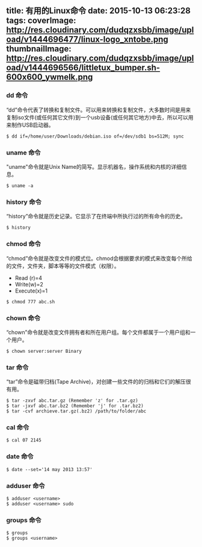 title: 有用的Linux命令
date: 2015-10-13 06:23:28
tags:
coverImage: http://res.cloudinary.com/dudqzxsbb/image/upload/v1444696477/linux-logo_xntobe.png
thumbnailImage: http://res.cloudinary.com/dudqzxsbb/image/upload/v1444696566/littletux_bumper.sh-600x600_ywmelk.png
---


### dd 命令
“dd”命令代表了转换和复制文件。可以用来转换和复制文件，大多数时间是用来复制iso文件(或任何其它文件)到一个usb设备(或任何其它地方)中去，所以可以用来制作USB启动器。<br />
```
$ dd if=/home/user/Downloads/debian.iso of=/dev/sdb1 bs=512M; sync
```

### uname 命令
"uname"命令就是Unix Name的简写。显示机器名，操作系统和内核的详细信息。<br />
```
$ uname -a
```

### history 命令
“history”命令就是历史记录。它显示了在终端中所执行过的所有命令的历史。 <br />
```
$ history
```

### chmod 命令
“chmod”命令就是改变文件的模式位。chmod会根据要求的模式来改变每个所给的文件，文件夹，脚本等等的文件模式（权限）。 <br />
* Read (r)=4
* Write(w)=2
* Execute(x)=1 <br />

```
$ chmod 777 abc.sh
```

### chown 命令
“chown”命令就是改变文件拥有者和所在用户组。每个文件都属于一个用户组和一个用户。
```
$ chown server:server Binary
```

### tar 命令
“tar”命令是磁带归档(Tape Archive)，对创建一些文件的的归档和它们的解压很有用。
```
$ tar -zxvf abc.tar.gz (Remember 'z' for .tar.gz)
$ tar -jxvf abc.tar.bz2 (Remember 'j' for .tar.bz2)
$ tar -cvf archieve.tar.gz(.bz2) /path/to/folder/abc
```

### cal 命令
```
$ cal 07 2145 
```

### date 命令
```
$ date --set='14 may 2013 13:57'
```

### adduser 命令
```
$ adduser <username>
$ adduser <username> sudo
```

### groups 命令
```
$ groups
$ groups <username>
```
